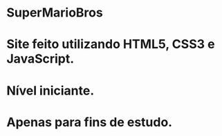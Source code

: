 # SuperMarioBros

# Site feito utilizando HTML5, CSS3 e JavaScript.
# Nível iniciante. 
# Apenas para fins de estudo.
